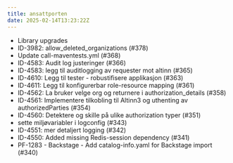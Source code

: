 ```yaml
---
title: ansattporten
date: 2025-02-14T13:23:22Z
---
```

- Library upgrades
- ID-3982: allow_deleted_organizations (#378)
- Update call-maventests.yml (#368)
- ID-4583: Audit log justeringer (#366)
- ID-4583: legg til auditlogging av requester mot altinn (#365)
- ID-4610: Legg til tester - robustifisere applikasjon (#363)
- ID-4611: Legg til konfigurerbar role-resource mapping (#361)
- ID-4562: La bruker velge org og returnere i authorization_details (#358)
- ID-4561: Implementere tilkobling til Altinn3 og uthenting av authorizedParties (#354)
- ID-4560: Detektere og skille på ulike authorization typer (#351)
- sette miljøvariabler i logconfig (#343)
- ID-4551: mer detaljert logging (#342)
- ID-4550: Added missing Redis-session dependency (#341)
- PF-1283 - Backstage - Add catalog-info.yaml for Backstage import (#340)

